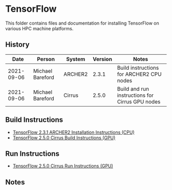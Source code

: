 TensorFlow
==========

This folder contains files and documentation for installing TensorFlow on various HPC machine platforms.

History
-------

Date | Person | System | Version | Notes
---- | -------|--------|---------|------
2021-09-06 | Michael Bareford | ARCHER2 | 2.3.1 | Build instructions for ARCHER2 CPU nodes
2021-09-06 | Michael Bareford | Cirrus | 2.5.0 | Build and run instructions for Cirrus GPU nodes

Build Instructions
------------------

* [TensorFlow 2.3.1 ARCHER2 Installation Instructions (CPU)](build_tensorflow_2.3.1_archer2_cpu.md)
* [TensorFlow 2.5.0 Cirrus Build Instructions (GPU)](build_tensorflow_2.5.0_cirrus_gpu.md)

Run Instructions
------------------

* [TensorFlow 2.5.0 Cirrus Run Instructions (GPU)](run_tensorflow_2.5.0_cirrus_gpu.md)

Notes
-----

